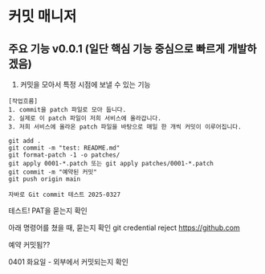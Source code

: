 # 커밋 매니저

## 주요 기능 v0.0.1 (일단 핵심 기능 중심으로 빠르게 개발하겠음)
1. 커밋을 모아서 특정 시점에 보낼 수 있는 기능

```
[작업흐름]
1. commit을 patch 파일로 모아 둡니다. 
2. 실제로 이 patch 파일이 저희 서비스에 올라갑니다. 
3. 저희 서비스에 올라온 patch 파일을 바탕으로 매일 한 개씩 커밋이 이루어집니다. 
```

```
git add .
git commit -m "test: README.md"
git format-patch -1 -o patches/
git apply 0001-*.patch 또는 git apply patches/0001-*.patch
git commit -m "예약된 커밋"
git push origin main
```


```
자바로 Git commit 테스트 2025-0327
```


테스트! PAT을 묻는지 확인

아래 명령어를 쳤을 때, 묻는지 확인 
git credential reject https://github.com

예약 커밋됨??


0401 화요일 - 외부에서 커밋되는지 확인



